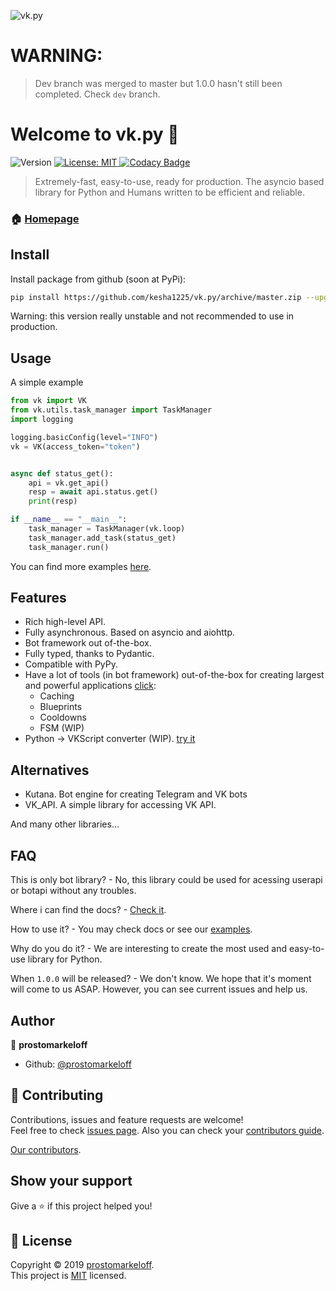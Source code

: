 ![vk.py](https://user-images.githubusercontent.com/28061158/63603699-cd51b980-c5d2-11e9-8a8f-06e1eef20afe.jpg)



# WARNING:
> Dev branch was merged to master but 1.0.0 hasn't still been completed. Check `dev` branch.

# Welcome to vk.py 👋

![Version](https://img.shields.io/badge/version-0.6.0-blue.svg?cacheSeconds=2592000) [![License: MIT](https://img.shields.io/badge/License-MIT-yellow.svg) ](https://github.com/kesha1225/vk.py/blob/master/LICENSE)
[![Codacy Badge](https://api.codacy.com/project/badge/Grade/cac2f27aab0a41f993660a525c054bb5)](https://app.codacy.com/app/kesha1225/vk.py?utm_source=github.com&utm_medium=referral&utm_content=prostomarkeloff/vk.py&utm_campaign=Badge_Grade_Dashboard)

> Extremely-fast, easy-to-use, ready for production. The asyncio based library for Python and Humans written to be efficient and reliable.



### 🏠 [Homepage](github.com/kesha1225/vk.py)


## Install

Install package from github (soon at PyPi):

```sh
pip install https://github.com/kesha1225/vk.py/archive/master.zip --upgrade
```

Warning: this version really unstable and not recommended to use in production.


## Usage

A simple example
```python
from vk import VK
from vk.utils.task_manager import TaskManager
import logging

logging.basicConfig(level="INFO")
vk = VK(access_token="token")


async def status_get():
    api = vk.get_api()
    resp = await api.status.get()
    print(resp)

if __name__ == "__main__":
    task_manager = TaskManager(vk.loop)
    task_manager.add_task(status_get)
    task_manager.run()

```

You can find more examples [here](./examples).



## Features

- Rich high-level API.
- Fully asynchronous. Based on asyncio and aiohttp.
- Bot framework out of-the-box.
- Fully typed, thanks to Pydantic.
- Compatible with PyPy.
- Have a lot of tools (in bot framework) out-of-the-box for creating largest and powerful applications [click](./vk/bot_framework/addons):
    * Caching
    * Blueprints
    * Cooldowns
    * FSM (WIP)
- Python -> VKScript converter (WIP). [try it](./vk/utils/vkscript)

## Alternatives

- Kutana. Bot engine for creating Telegram and VK bots
- VK_API. A simple library for accessing VK API.

And many other libraries...


## FAQ

This is only bot library? - No, this library could be used for acessing userapi or botapi without any troubles.

Where i can find the docs? - [Check it](https://kesha1225.github.io/vk.py).

How to use it? - You may check docs or see our [examples](./examples).

Why do you do it? - We are interesting to create the most used and easy-to-use library for Python.

When `1.0.0` will be released? - We don't know. We hope that it's moment will come to us ASAP. However, you can see current issues and help us.

## Author

👤 **prostomarkeloff**

* Github: [@prostomarkeloff](https://github.com/prostomarkeloff)


## 🤝 Contributing

Contributions, issues and feature requests are welcome!<br />Feel free to check [issues page](https://github.com/prostomarkeloff/vk.py/issues).
Also you can check your [contributors guide](./CONTRIBUTING.md).

[Our contributors](./CONTRIBUTORS.txt).

## Show your support

Give a ⭐️ if this project helped you!

## 📝 License

Copyright © 2019 [prostomarkeloff](https://github.com/prostomarkeloff).<br />
This project is [MIT](https://github.com/kesha1225/vk.py/blob/master/LICENSE) licensed.

